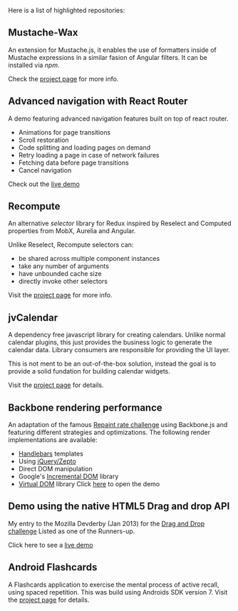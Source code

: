 Here is a list of highlighted repositories:

## Mustache-Wax
An extension for Mustache.js, it enables the use of formatters inside of Mustache expressions in a similar fasion of Angular filters. It can be installed via *npm*.

Check the [project page](https://github.com/jvitela/mustache-wax) for more info.

## Advanced navigation with React Router
A demo featuring advanced navigation features built on top of react router.
- Animations for page transitions
- Scroll restoration
- Code splitting and loading pages on demand
- Retry loading a page in case of network failures
- Fetching data before page transitions
- Cancel navigation

Check out the [live demo](https://jvitela.github.io/react-router-lazy-transitions/)

## Recompute
An alternative *selector* library for Redux inspired by Reselect and Computed properties from MobX, Aurelia and Angular. 

Unlike Reselect, Recompute selectors can:
- be shared across multiple component instances
- take any number of arguments
- have unbounded cache size
- directly invoke other selectors

Visit the [project page](https://github.com/jvitela/recompute) for more info.

## jvCalendar
A dependency free javascript library for creating calendars. 
Unlike normal calendar plugins, this just provides the business logic to 
generate the calendar data. 
Library consumers are responsible for providing the UI layer.

This is not ment to be an out-of-the-box solution, instead the goal is to provide a solid fundation for building calendar widgets.

Visit the [project page](https://jvitela.github.io/jvCalendar/) for details.

## Backbone rendering performance
An adaptation of the famous [Repaint rate challenge](http://mathieuancelin.github.io/js-repaint-perfs/) using Backbone.js and featuring different strategies and optimizations.
The following render implementations are available:
- [Handlebars](https://handlebarsjs.com/) templates
- Using [jQuery/Zepto](https://zeptojs.com/)
- Direct DOM manipulation
- Google's [Incremental DOM](http://google.github.io/incremental-dom/) library
- [Virtual DOM](https://github.com/Matt-Esch/virtual-dom) library
Click [here](http://jvitela.github.io/backbone-dbmon/) to open the demo

## Demo using the native HTML5 Drag and drop API
My entry to the Mozilla Devderby (Jan 2013) for the [Drag and Drop challenge](https://hacks.mozilla.org/2013/03/announcing-the-winners-of-the-january-2013-dev-derby/)
Listed as one of the Runners-up.

Click here to see a [live demo](http://jvitela.github.io/devderby-jan-2013)

## Android Flashcards
A Flashcards application to exercise the mental process of active recall, using spaced repetition.
This was build using Androids SDK version 7.
Visit the [project page](https://github.com/jvitela/android-flashcards) for details.
